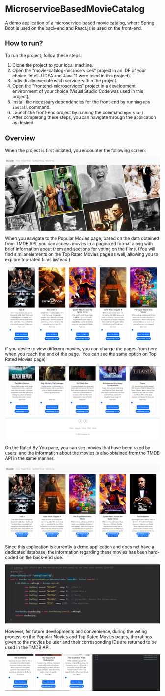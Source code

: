 # MicroserviceBasedMovieCatalog
A demo application of a microservice-based movie catalog, where Spring Boot is used on the back-end and React.js is used on the front-end.

## How to run?
To run the project, follow these steps:

1. Clone the project to your local machine.
2. Open the "movie-catalog-microservices" project in an IDE of your choice (IntelliJ IDEA and Java 11 were used in this project).
3. Individually execute each service within the project.
4. Open the "frontend-microservices" project in a development environment of your choice (Visual Studio Code was used in this project).
5. Install the necessary dependencies for the front-end by running `npm install` command.
6. Launch the front-end project by running the command `npm start`.
7. After completing these steps, you can navigate through the application as desired.

## Overview
When the project is first initiated, you encounter the following screen:

![](images/HomePage.PNG)

When you navigate to the Popular Movies page, based on the data obtained from TMDB API, you can access movies in a paginated format along with brief information about them and sections for voting on the films. (You will find similar elements on the Top Rated Movies page as well, allowing you to explore top-rated films instead.)

![](images/PopularMoviesPage.PNG)

If you desire to view different movies, you can change the pages from here when you reach the end of the page. (You can see the same option on Top Rated Movies page)

![](images/PopularMoviesPage3.PNG)

On the Rated By You page, you can see movies that have been rated by users, and the information about the movies is also obtained from the TMDB API in the same manner.

![](images/RatedByYou.PNG)

Since this application is currently a demo application and does not have a dedicated database, the information regarding these movies has been hard-coded on the back-end side.

![](images/Votes.PNG)

However, for future developments and convenience, during the voting process on the Popular Movies and Top Rated Movies pages, the ratings given to the movies bu user and their corresponding IDs are returned to be used in the TMDB API.

![](images/Ratings.PNG)













